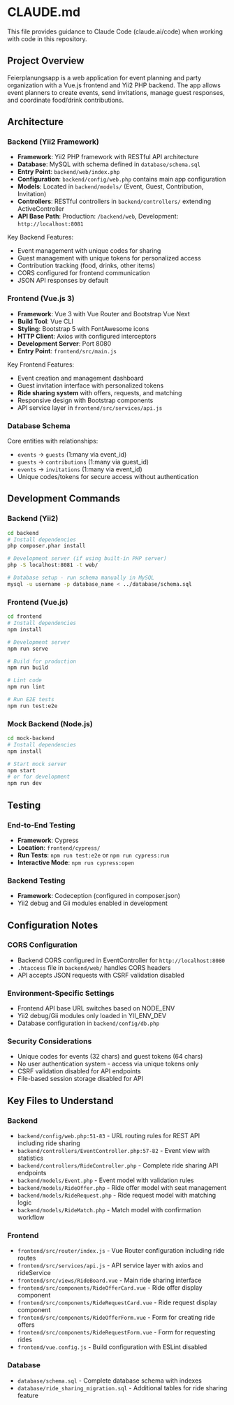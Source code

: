 # CLAUDE.md

This file provides guidance to Claude Code (claude.ai/code) when working with code in this repository.

## Project Overview

Feierplanungsapp is a web application for event planning and party organization with a Vue.js frontend and Yii2 PHP backend. The app allows event planners to create events, send invitations, manage guest responses, and coordinate food/drink contributions.

## Architecture

### Backend (Yii2 Framework)
- **Framework**: Yii2 PHP framework with RESTful API architecture
- **Database**: MySQL with schema defined in `database/schema.sql`
- **Entry Point**: `backend/web/index.php`
- **Configuration**: `backend/config/web.php` contains main app configuration
- **Models**: Located in `backend/models/` (Event, Guest, Contribution, Invitation)
- **Controllers**: RESTful controllers in `backend/controllers/` extending ActiveController
- **API Base Path**: Production: `/backend/web`, Development: `http://localhost:8081`

Key Backend Features:
- Event management with unique codes for sharing
- Guest management with unique tokens for personalized access
- Contribution tracking (food, drinks, other items)
- CORS configured for frontend communication
- JSON API responses by default

### Frontend (Vue.js 3)
- **Framework**: Vue 3 with Vue Router and Bootstrap Vue Next
- **Build Tool**: Vue CLI
- **Styling**: Bootstrap 5 with FontAwesome icons
- **HTTP Client**: Axios with configured interceptors
- **Development Server**: Port 8080
- **Entry Point**: `frontend/src/main.js`

Key Frontend Features:
- Event creation and management dashboard
- Guest invitation interface with personalized tokens
- **Ride sharing system** with offers, requests, and matching
- Responsive design with Bootstrap components
- API service layer in `frontend/src/services/api.js`

### Database Schema
Core entities with relationships:
- `events` → `guests` (1:many via event_id)
- `guests` → `contributions` (1:many via guest_id)
- `events` → `invitations` (1:many via event_id)
- Unique codes/tokens for secure access without authentication

## Development Commands

### Backend (Yii2)
```bash
cd backend
# Install dependencies
php composer.phar install

# Development server (if using built-in PHP server)
php -S localhost:8081 -t web/

# Database setup - run schema manually in MySQL
mysql -u username -p database_name < ../database/schema.sql
```

### Frontend (Vue.js)
```bash
cd frontend
# Install dependencies
npm install

# Development server
npm run serve

# Build for production
npm run build

# Lint code
npm run lint

# Run E2E tests
npm run test:e2e
```

### Mock Backend (Node.js)
```bash
cd mock-backend
# Install dependencies
npm install

# Start mock server
npm start
# or for development
npm run dev
```

## Testing

### End-to-End Testing
- **Framework**: Cypress
- **Location**: `frontend/cypress/`
- **Run Tests**: `npm run test:e2e` or `npm run cypress:run`
- **Interactive Mode**: `npm run cypress:open`

### Backend Testing
- **Framework**: Codeception (configured in composer.json)
- Yii2 debug and Gii modules enabled in development

## Configuration Notes

### CORS Configuration
- Backend CORS configured in EventController for `http://localhost:8080`
- `.htaccess` file in `backend/web/` handles CORS headers
- API accepts JSON requests with CSRF validation disabled

### Environment-Specific Settings
- Frontend API base URL switches based on NODE_ENV
- Yii2 debug/Gii modules only loaded in YII_ENV_DEV
- Database configuration in `backend/config/db.php`

### Security Considerations
- Unique codes for events (32 chars) and guest tokens (64 chars)
- No user authentication system - access via unique tokens only
- CSRF validation disabled for API endpoints
- File-based session storage disabled for API

## Key Files to Understand

### Backend
- `backend/config/web.php:51-83` - URL routing rules for REST API including ride sharing
- `backend/controllers/EventController.php:57-82` - Event view with statistics
- `backend/controllers/RideController.php` - Complete ride sharing API endpoints
- `backend/models/Event.php` - Event model with validation rules
- `backend/models/RideOffer.php` - Ride offer model with seat management
- `backend/models/RideRequest.php` - Ride request model with matching logic
- `backend/models/RideMatch.php` - Match model with confirmation workflow

### Frontend  
- `frontend/src/router/index.js` - Vue Router configuration including ride routes
- `frontend/src/services/api.js` - API service layer with axios and rideService
- `frontend/src/views/RideBoard.vue` - Main ride sharing interface
- `frontend/src/components/RideOfferCard.vue` - Ride offer display component
- `frontend/src/components/RideRequestCard.vue` - Ride request display component
- `frontend/src/components/RideOfferForm.vue` - Form for creating ride offers
- `frontend/src/components/RideRequestForm.vue` - Form for requesting rides
- `frontend/vue.config.js` - Build configuration with ESLint disabled

### Database
- `database/schema.sql` - Complete database schema with indexes
- `database/ride_sharing_migration.sql` - Additional tables for ride sharing feature